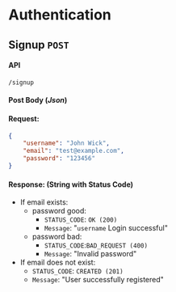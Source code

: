 # Authentication

## Signup `POST`
#### API
```
/signup
```
#### Post Body (_Json_)
#### Request:
```Json
{
    "username": "John Wick",
    "email": "test@example.com",
    "password": "123456"
}
```
#### Response: (String with Status Code)
- If email exists:
    - password good: 
        - `STATUS_CODE`: `OK (200)`  
        - `Message`: "`username` Login successful"
    - password bad:
        - `STATUS_CODE`:`BAD_REQUEST (400)` 
        - `Message`: "Invalid password"
- If email does not exist: 
    - `STATUS_CODE`: `CREATED (201)` 
    - `Message`: "User successfully registered"


